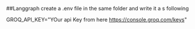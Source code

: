 ##L a n g g r a p h 
 
create a .env file in the same folder and write it a s following 

GROQ_API_KEY="YOur api Key from here https://console.groq.com/keys"
